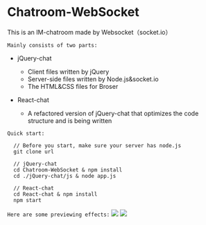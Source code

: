 # Chatroom-WebSocket
This is an IM-chatroom made by Websocket（socket.io）

`Mainly consists of two parts:`
- jQuery-chat
  - Client files written by jQuery
  - Server-side files written by Node.js&socket.io
  - The HTML&CSS files for Broser

- React-chat
  - A refactored version of jQuery-chat that optimizes the code structure and is being written

`Quick start:`
```
  // Before you start, make sure your server has node.js
  git clone url

  // jQuery-chat
  cd Chatroom-WebSocket & npm install
  cd ./jQuery-chat/js & node app.js

  // React-chat
  cd React-chat & npm install
  npm start
```

`Here are some previewing effects:`
<img src="https://github.com/KMKNKK/Chatroom-WebScoket/blob/homework/img_read/6.gif">
<img src="https://github.com/KMKNKK/Chatroom-WebScoket/blob/homework/img_read/5.gif">
